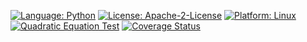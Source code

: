 [![Language: Python](https://img.shields.io/badge/Language-Python-blue.svg)](https://www.python.org/)
[![License: Apache-2-License](https://img.shields.io/badge/Licence-Apache--2--Licence-green.svg)](https://www.apache.org/licenses/LICENSE-2.0)
[![Platform: Linux](https://img.shields.io/badge/Platform-Linux-yellow.svg)](https://www.linux.org/)
[![Quadratic Equation Test](https://github.com/CSC510-Group13/HW01/actions/workflows/main.yml/badge.svg)](https://github.com/CSC510-Group13/HW01/actions/workflows/main.yml)
[![Coverage Status](https://coveralls.io/repos/github/CSC510-Group13/HW01/badge.svg?branch=main)](https://coveralls.io/github/CSC510-Group13/HW01?branch=main)

